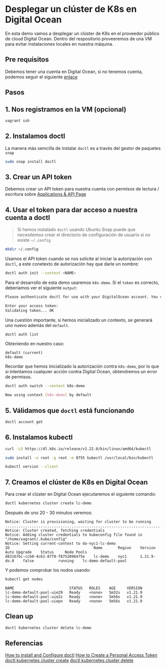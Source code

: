 # Desplegar un clúster de K8s en Digital Ocean

En esta demo vamos a desplegar un clúster de K8s en el proveedor público de cloud Digital Ocean. Dentro del respositorio proveeremos de una VM para evitar instalaciones locales en nuestra máquina.

## Pre requisitos

Debemos tener una cuenta en Digital Ocean, si no tenemos cuenta, podemos seguir el siguiente [enlace](https://cloud.digitalocean.com/registrations/new)

## Pasos

## 1. Nos registramos en la VM (opcional)

```bash
vagrant ssh
```

## 2. Instalamos doctl

La manera más semcilla de instalar `doctl` es a través del gestor de paquetes `snap`

```bash
sudo snap install doctl
```

## 3. Crear un API token

Debemos crear un API token para nuestra cuenta con permisos de lectura / escritura sobre [Applications & API Page](https://cloud.digitalocean.com/account/api/tokens?i=41c8c7)

## 4. Usar el token para dar acceso a nuestra cuenta a doctl

> Si hemos instalado `doctl` usando Ubuntu Snap puede que necesitemos crear el directorio de configuración de usuario si no existe `~/.config`

```bash
mkdir ~/.config
```

Usamos el API token cuando se nos solicite al iniciar la autorización con `doctl`, a este conetexto de autorización hay que darle un nombre:

```bash
doctl auth init --context <NAME>
```

Para el desarrollo de esta demo usaremos `k8s-demo`. Si el `token` es correcto, deberíamos ver el siguiente `output`:

```bash
Please authenticate doctl for use with your DigitalOcean account. You can generate a token in the control panel at https://cloud.digitalocean.com/account/api/tokens

Enter your access token: 
Validating token... OK
```

Una cuestión importante, si hemos inicializado un contexto, se generará uno nuevo además del `default`. 

```bash
doctl auth list
```

Obteniendo en nuestro caso:

```
default (current)
k8s-demo
```

Recordar que hemos inicializado la autorización contra `k8s-demo`, por lo que si intentamos cualquier acción contra Digital Ocean, obtendremos un error de permisos.

```bash
doctl auth switch --context k8s-demo
```

```bash
Now using context [k8s-demo] by default
```


## 5. Válidamos que `doctl` está funcionando

```bash
doctl account get
```

## 6. Instalamos kubectl


```bash
curl -LO https://dl.k8s.io/release/v1.22.0/bin/linux/amd64/kubectl
```

```bash
sudo install -o root -g root -m 0755 kubectl /usr/local/bin/kubectl
```

```bash
kubectl version --client
```

## 7. Creamos el clúster de K8s en Digital Ocean

Para crear el clúster en Digital Ocean ejecutaremos el siguiente comando:

```bash
doctl kubernetes cluster create lc-demo
```

Después de uno 20 - 30 minutos veremos:

```
Notice: Cluster is provisioning, waiting for cluster to be running
.....................................................................................................
Notice: Cluster created, fetching credentials
Notice: Adding cluster credentials to kubeconfig file found in "/home/vagrant/.kube/config"
Notice: Setting current-context to do-nyc1-lc-demo
ID                                      Name       Region    Version        Auto Upgrade    Status     Node Pools
d83167bc-ccb0-4c61-87f8-f8752096475e    lc-demo    nyc1      1.21.9-do.0    false           running    lc-demo-default-pool
```

Y podemos comprobar los nodos usando:

```bash
kubectl get nodes
```

```
NAME                         STATUS   ROLES    AGE     VERSION
lc-demo-default-pool-uie29   Ready    <none>   5m32s   v1.21.9
lc-demo-default-pool-uie2z   Ready    <none>   5m56s   v1.21.9
lc-demo-default-pool-uiepn   Ready    <none>   5m56s   v1.21.9
```

## Clean up

```bash
doctl kubernetes cluster delete lc-demo 
```

## Referencias

[How to install and Configure doctl](https://docs.digitalocean.com/reference/doctl/how-to/install/)
[How to Create a Personal Access Token](https://docs.digitalocean.com/reference/api/create-personal-access-token/)
[doctl kubernetes cluster create](https://docs.digitalocean.com/reference/doctl/reference/kubernetes/cluster/create/)
[doctl kubernetes cluster delete](https://docs.digitalocean.com/reference/doctl/reference/kubernetes/cluster/delete/)